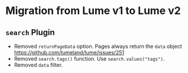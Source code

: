 # Migration from Lume v1 to Lume v2

## `search` Plugin

- Removed `returnPageData` option. Pages always return the `data` object
  https://github.com/lumeland/lume/issues/251
- Removed `search.tags()` function. Use `search.values("tags")`.
- Removed `data` filter.
